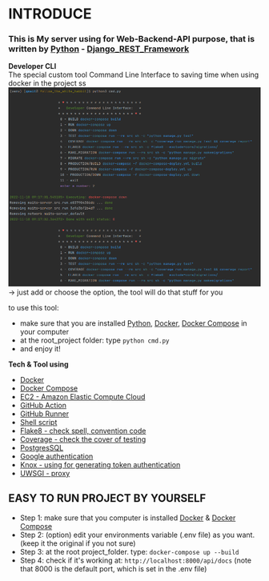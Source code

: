 # **INTRODUCE**  
### This is My server using for Web-Backend-API purpose, that is written by [Python](https://www.python.org/) - [Django_REST_Framework](https://www.django-rest-framework.org/s)  

**Developer CLI**  
The special custom tool Command Line Interface to saving time when using docker in the project  ss
![img.png](image/CLI-ex.png)
-> just add or choose the option, the tool will do that stuff for you  

to use this tool:
- make sure that you are installed [Python](https://www.python.org/), [Docker](https://docs.docker.com/engine/install/), [Docker Compose](https://docs.docker.com/compose/install/) in your computer
- at the root_project folder: type `python cmd.py` 
- and enjoy it!  

**Tech & Tool using**
- [Docker](https://www.docker.com/)
- [Docker Compose](https://docs.docker.com/compose/)
- [EC2 - Amazon Elastic Compute Cloud](https://en.wikipedia.org/wiki/Amazon_Elastic_Compute_Cloud)
- [GitHub Action](https://github.com/features/actions)
- [GitHub Runner](https://github.com/actions/runner)
- [Shell script](https://en.wikipedia.org/wiki/Shell_script)
- [Flake8 - check spell, convention code](https://pypi.org/project/flake8/)
- [Coverage - check the cover of testing](https://coverage.readthedocs.io/en/6.5.0/)
- [PostgresSQL](https://www.postgresql.org/docs/current/app-psql.html)
- [Google authentication](https://developers.google.com/identity/sign-in/web/backend-auth)
- [Knox - using for generating token authentication](https://pypi.org/project/knox/)
- [UWSGI - proxy](https://docs.djangoproject.com/en/4.1/howto/deployment/wsgi/uwsgi/)

## EASY TO RUN PROJECT BY YOURSELF

- Step 1: make sure that you computer is installed [Docker](https://docs.docker.com/engine/install/) & [Docker Compose](https://docs.docker.com/compose/install/)
- Step 2: (option) edit your environments variable (.env file) as you want. (keep it the original if you not sure)   
- Step 3: at the root project_folder. type: `docker-compose up --build`
- Step 4: check if it's working at: `http://localhost:8000/api/docs` (note that 8000 is the default port, which is set in the .env file)   